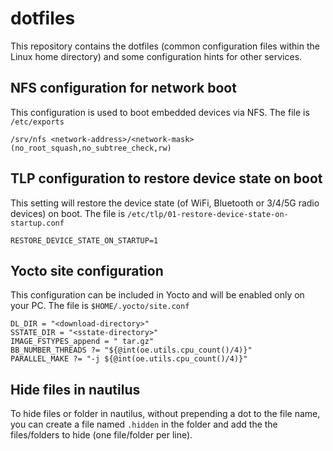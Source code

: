 # dotfiles

This repository contains the dotfiles (common configuration files within the Linux home directory) and some configuration hints for other services.

## NFS configuration for network boot
This configuration is used to boot embedded devices via NFS. The file is `/etc/exports`
```
/srv/nfs <network-address>/<network-mask>(no_root_squash,no_subtree_check,rw)
```

## TLP configuration to restore device state on boot
This setting will restore the device state (of WiFi, Bluetooth or 3/4/5G radio devices) on boot. The file is `/etc/tlp/01-restore-device-state-on-startup.conf`
```
RESTORE_DEVICE_STATE_ON_STARTUP=1
```

## Yocto site configuration
This configuration can be included in Yocto and will be enabled only on your PC. The file is `$HOME/.yocto/site.conf`
```
DL_DIR = "<download-directory>"
SSTATE_DIR = "<sstate-directory>"
IMAGE_FSTYPES_append = " tar.gz"
BB_NUMBER_THREADS ?= "${@int(oe.utils.cpu_count()/4)}"
PARALLEL_MAKE ?= "-j ${@int(oe.utils.cpu_count()/4)}"
```

## Hide files in nautilus
To hide files or folder in nautilus, without prepending a dot to the file name, you can create a file named `.hidden` in the folder and add the the files/folders to hide (one file/folder per line).
